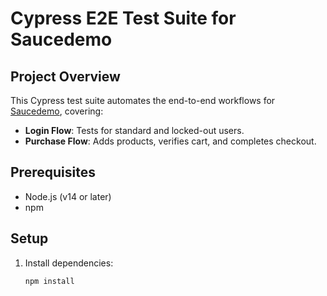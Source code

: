 # Cypress E2E Test Suite for Saucedemo

## Project Overview
This Cypress test suite automates the end-to-end workflows for [Saucedemo](https://www.saucedemo.com/), covering:
- **Login Flow**: Tests for standard and locked-out users.
- **Purchase Flow**: Adds products, verifies cart, and completes checkout.

## Prerequisites
- Node.js (v14 or later)
- npm

## Setup
1. Install dependencies:
   ```bash
   npm install
